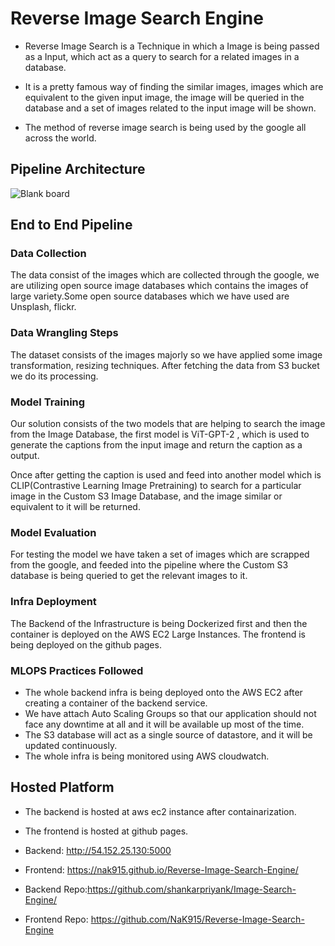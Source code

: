 # Reverse Image Search Engine

* Reverse Image Search is a Technique in which a Image is being passed as a Input, which act as a query to search for a related images in a database.

* It is a pretty famous way of finding the similar images, images which are equivalent to the given input image, the image will be queried in the database and a set of images related to the input image will be shown.

* The method of reverse image search is being used by the google all across the world.


## Pipeline Architecture

![Blank board](https://user-images.githubusercontent.com/53623244/188302535-990c0ab6-e2cf-4689-b737-dd6549415a33.png)

## End to End Pipeline

### Data Collection
The data consist of the images which are collected through the google, we are utilizing open source image databases which contains the images of large variety.Some open source databases which we have used are Unsplash, flickr.

### Data Wrangling Steps
The dataset consists of the images majorly so we have applied some image transformation, resizing techniques. After fetching the data from S3 bucket we do its processing.

### Model Training
Our solution consists of the two models that are helping to search the image from the Image Database, the first model is ViT-GPT-2 , which is used to generate the captions from the input image and return the caption as a output.

Once after getting the caption is used and feed into another model which is CLIP(Contrastive Learning Image Pretraining) to search for a particular image in the Custom S3 Image Database, and the image similar or equivalent to it will be returned.

### Model Evaluation
For testing the model we have taken a set of images which are scrapped from the google, and feeded into the pipeline where the Custom S3 database is being queried to get the relevant images to it.

### Infra Deployment
The Backend of the Infrastructure is being Dockerized first and then the container is deployed on the AWS EC2 Large Instances. 
The frontend is being deployed on the github pages.

### MLOPS Practices Followed
* The whole backend infra is being deployed onto the AWS EC2 after creating a container of the backend service.
* We have attach Auto Scaling Groups so that our application should not face any downtime at all and it will be available up most of the time.
* The S3 database will act as a single source of datastore, and it will be updated continuously.
* The whole infra is being monitored using AWS cloudwatch.



## Hosted Platform

* The backend is hosted at aws ec2 instance after containarization.
* The frontend is hosted at github pages.

* Backend: http://54.152.25.130:5000

* Frontend: https://nak915.github.io/Reverse-Image-Search-Engine/

* Backend Repo:https://github.com/shankarpriyank/Image-Search-Engine/

* Frontend Repo: https://github.com/NaK915/Reverse-Image-Search-Engine
